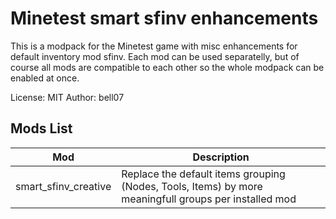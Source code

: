 # Minetest smart sfinv enhancements

This is a modpack for the Minetest game with misc enhancements for default inventory mod sfinv. 
Each mod can be used separatelly, but of course all mods are compatible to each other so the whole modpack can be enabled at once.

License: MIT
Author: bell07

## Mods List
Mod | Description
-- | --
smart_sfinv_creative | Replace the default items grouping (Nodes, Tools, Items) by more meaningfull groups per installed mod
